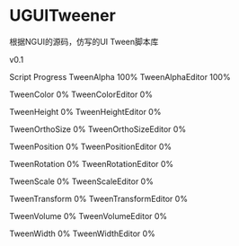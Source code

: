 # UGUITweener

根据NGUI的源码，仿写的UI Tween脚本库

v0.1 

Script                      Progress
TweenAlpha                  100%
TweenAlphaEditor            100%

TweenColor                  0%
TweenColorEditor            0%

TweenHeight                 0%
TweenHeightEditor           0%

TweenOrthoSize              0%
TweenOrthoSizeEditor        0%

TweenPosition               0%
TweenPositionEditor         0%

TweenRotation               0%
TweenRotationEditor         0%

TweenScale                  0%
TweenScaleEditor            0%

TweenTransform              0%
TweenTransformEditor        0%

TweenVolume                 0%
TweenVolumeEditor           0%

TweenWidth                  0%
TweenWidthEditor            0%
